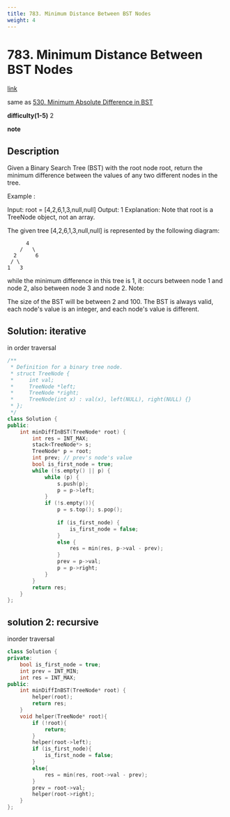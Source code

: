 ```yaml
---
title: 783. Minimum Distance Between BST Nodes
weight: 4
---
```

# 783. Minimum Distance Between BST Nodes
[link](https://leetcode.com/problems/minimum-distance-between-bst-nodes/)

same as [530. Minimum Absolute Difference in BST](https://leetcode.com/problems/minimum-absolute-difference-in-bst/)

**difficulty(1-5)**
2

**note**

## Description
Given a Binary Search Tree (BST) with the root node root, return the minimum difference between the values of any two different nodes in the tree.

Example :

Input: root = [4,2,6,1,3,null,null]
Output: 1
Explanation:
Note that root is a TreeNode object, not an array.

The given tree [4,2,6,1,3,null,null] is represented by the following diagram:

          4
        /   \
      2      6
     / \    
    1   3  

while the minimum difference in this tree is 1, it occurs between node 1 and node 2, also between node 3 and node 2.
Note:

The size of the BST will be between 2 and 100.
The BST is always valid, each node's value is an integer, and each node's value is different.

## Solution: iterative
in order traversal 

```c++
/**
 * Definition for a binary tree node.
 * struct TreeNode {
 *     int val;
 *     TreeNode *left;
 *     TreeNode *right;
 *     TreeNode(int x) : val(x), left(NULL), right(NULL) {}
 * };
 */
class Solution {
public:
    int minDiffInBST(TreeNode* root) {
        int res = INT_MAX;
        stack<TreeNode*> s;
        TreeNode* p = root;
        int prev; // prev's node's value
        bool is_first_node = true;
        while (!s.empty() || p) {
            while (p) {
                s.push(p);
                p = p->left;
            }
            if (!s.empty()){
                p = s.top(); s.pop();
                
                if (is_first_node) {
                    is_first_node = false;
                }
                else {
                    res = min(res, p->val - prev);
                }
                prev = p->val;
                p = p->right;
            }
        }
        return res;
    }
};
```

## solution 2: recursive
inorder traversal
```c++
class Solution {
private:
    bool is_first_node = true;
    int prev = INT_MIN;
    int res = INT_MAX;
public:
    int minDiffInBST(TreeNode* root) {
        helper(root);
        return res;
    }
    void helper(TreeNode* root){
        if (!root){
            return;
        }
        helper(root->left);
        if (is_first_node){
            is_first_node = false;
        }
        else{
            res = min(res, root->val - prev);
        }
        prev = root->val;
        helper(root->right);
    }  
};
```